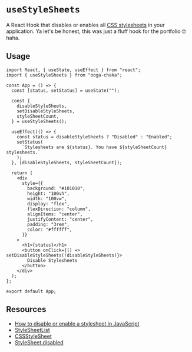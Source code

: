 # `useStyleSheets`

A React Hook that disables or enables all [CSS stylesheets](https://developer.mozilla.org/en-US/docs/Web/API/CSSStyleSheet) in your application. Ya let's be honest, this was just a fluff hook for the portfolio 🤓 haha.

## Usage

```tsx
import React, { useState, useEffect } from "react";
import { useStyleSheets } from "ooga-chaka";

const App = () => {
  const [status, setStatus] = useState("");

  const {
    disableStyleSheets,
    setDisableStyleSheets,
    styleSheetCount,
  } = useStyleSheets();

  useEffect(() => {
    const status = disableStyleSheets ? "Disabled" : "Enabled";
    setStatus(
      `Stylesheets are ${status}. You have ${styleSheetCount} stylesheets.`
    );
  }, [disableStyleSheets, styleSheetCount]);

  return (
    <div
      style={{
        background: "#101010",
        height: "100vh",
        width: "100vw",
        display: "flex",
        flexDirection: "column",
        alignItems: "center",
        justifyContent: "center",
        padding: "3rem",
        color: "#ffffff",
      }}
    >
      <h1>{status}</h1>
      <button onClick={() => setDisableStyleSheets(!disableStyleSheets)}>
        Disable Stylesheets
      </button>
    </div>
  );
};

export default App;
```

## Resources

- [How to disable or enable a stylesheet in JavaScript](https://guides.codechewing.com/js/disable-enable-stylesheet-javascript)
- [StyleSheetList](https://developer.mozilla.org/en-US/docs/Web/API/StyleSheetList)
- [CSSStyleSheet](https://developer.mozilla.org/en-US/docs/Web/API/CSSStyleSheet)
- [StyleSheet.disabled](https://developer.mozilla.org/en-US/docs/Web/API/StyleSheet/disabled)
